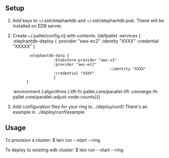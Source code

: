 ## Setup

1) Add keys to ~/.ssh/elephantdb and ~/.ssh/elephantdb.pub. These will be installed on EDB server.
2) Create ~/.pallet/config.clj with contents:
(defpallet
  :services {
              :elephantdb-deploy {
                         :provider "aws-ec2"
                         :identity "XXXX"
                         :credential "XXXXX"
                         }

              :elephantdb-data {
                         :blobstore-provider "aws-s3"
                         :provider "aws-ec2"
                                                  :identity "XXXX"
                         :credential "XXXX"
                         }
             }
    :environment {:algorithms
                  {:lift-fn pallet.core/parallel-lift
                   :converge-fn pallet.core/parallel-adjust-node-counts}})

3) Add configuration files for your ring to ../deploy/conf/<ring name>
   There's an example in ../deploy/conf/example

## Usage

To provision a cluster:
$ lein run --start --ring <ring name>

To deploy to existing edb cluster:
$ lein run --start --ring <ring name>
